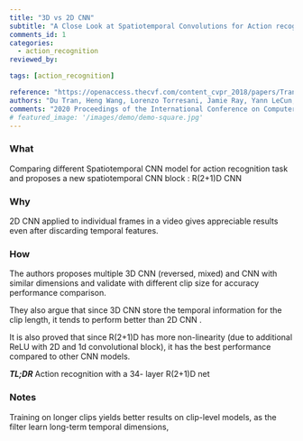 ```yaml
---
title: "3D vs 2D CNN"
subtitle: "A Close Look at Spatiotemporal Convolutions for Action recognition"
comments_id: 1
categories:
  - action_recognition
reviewed_by:

tags: [action_recognition]

reference: "https://openaccess.thecvf.com/content_cvpr_2018/papers/Tran_A_Closer_Look_CVPR_2018_paper.pdf"
authors: "Du Tran, Heng Wang, Lorenzo Torresani, Jamie Ray, Yann LeCun, Manohar Paluri"
comments: "2020 Proceedings of the International Conference on Computer Vision and Pattern Recognition (CVPR)"
# featured_image: '/images/demo/demo-square.jpg'
---
```


### What
Comparing different Spatiotemporal CNN model for action recognition task and proposes a new spatiotemporal CNN block : R(2+1)D CNN

### Why
2D CNN applied to individual frames in a video gives appreciable results even after discarding temporal features.

### How
The authors proposes multiple 3D CNN (reversed, mixed) and CNN with similar dimensions and validate with different clip size for accuracy performance comparison.

They also argue that since 3D CNN store the temporal information for the clip length, it tends to perform better than 2D CNN .

It is also proved that since R(2+1)D has more non-linearity (due to additional ReLU with 2D and 1d convolutional block), it has the best performance compared to other CNN models.

***TL;DR*** Action recognition with a 34- layer R(2+1)D net

### Notes
Training on longer clips yields better results on clip-level models, as the filter learn long-term temporal dimensions,
